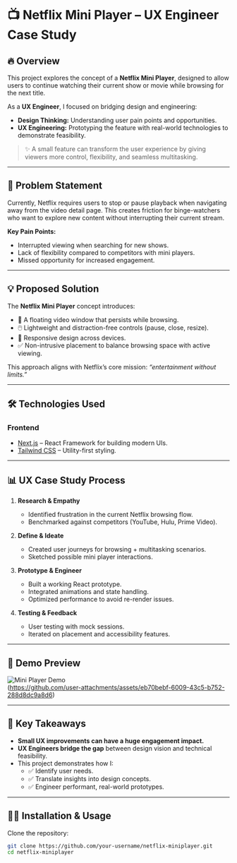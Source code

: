 # 📺 Netflix Mini Player – UX Engineer Case Study  

## 🔥 Overview  
This project explores the concept of a **Netflix Mini Player**, designed to allow users to continue watching their current show or movie while browsing for the next title.  

As a **UX Engineer**, I focused on bridging design and engineering:  
- **Design Thinking:** Understanding user pain points and opportunities.  
- **UX Engineering:** Prototyping the feature with real-world technologies to demonstrate feasibility.  

> ✨ A small feature can transform the user experience by giving viewers more control, flexibility, and seamless multitasking.  

---

## 🎯 Problem Statement  
Currently, Netflix requires users to stop or pause playback when navigating away from the video detail page. This creates friction for binge-watchers who want to explore new content without interrupting their current stream.  

**Key Pain Points:**  
- Interrupted viewing when searching for new shows.  
- Lack of flexibility compared to competitors with mini players.  
- Missed opportunity for increased engagement.  

---

## 💡 Proposed Solution  
The **Netflix Mini Player** concept introduces:  
- 🎥 A floating video window that persists while browsing.  
- 🖱️ Lightweight and distraction-free controls (pause, close, resize).  
- 📱 Responsive design across devices.  
- ✅ Non-intrusive placement to balance browsing space with active viewing.  

This approach aligns with Netflix’s core mission: *“entertainment without limits.”*  

---

## 🛠️ Technologies Used  

### **Frontend**  
- [Next.js](https://nextjs.org/) – React Framework for building modern UIs.  
- [Tailwind CSS](https://tailwindcss.com/) – Utility-first styling.  

---

## 📊 UX Case Study Process  

1. **Research & Empathy**  
   - Identified frustration in the current Netflix browsing flow.  
   - Benchmarked against competitors (YouTube, Hulu, Prime Video).  

2. **Define & Ideate**  
   - Created user journeys for browsing + multitasking scenarios.  
   - Sketched possible mini player interactions.  

3. **Prototype & Engineer**  
   - Built a working React prototype.  
   - Integrated animations and state handling.  
   - Optimized performance to avoid re-render issues.  

4. **Testing & Feedback**  
   - User testing with mock sessions.  
   - Iterated on placement and accessibility features.  

---

## 🎥 Demo Preview  
![Mini Player Demo](https://netflix-mini-player-aowf1cpar-vmainengs-projects.vercel.app/)  
(https://github.com/user-attachments/assets/eb70bebf-6009-43c5-b752-288d8dc9a8d6)

---

## 🚀 Key Takeaways  
- **Small UX improvements can have a huge engagement impact.**  
- **UX Engineers bridge the gap** between design vision and technical feasibility.  
- This project demonstrates how I:  
  - ✅ Identify user needs.  
  - ✅ Translate insights into design concepts.  
  - ✅ Engineer performant, real-world prototypes.  

---

## 🧑‍💻 Installation & Usage  

Clone the repository:  
```bash
git clone https://github.com/your-username/netflix-miniplayer.git
cd netflix-miniplayer
